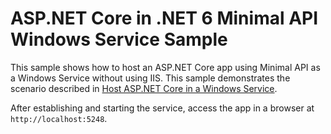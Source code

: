 # ASP.NET Core in .NET 6 Minimal API Windows Service Sample

This sample shows how to host an ASP.NET Core app using Minimal API as a Windows Service without using IIS. This sample demonstrates the scenario described in [Host ASP.NET Core in a Windows Service](https://learn.microsoft.com/aspnet/core/host-and-deploy/windows-service).

After establishing and starting the service, access the app in a browser at `http://localhost:5248`.
